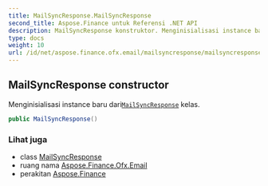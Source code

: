 ```yaml
---
title: MailSyncResponse.MailSyncResponse
second_title: Aspose.Finance untuk Referensi .NET API
description: MailSyncResponse konstruktor. Menginisialisasi instance baru dariMailSyncResponse kelas.
type: docs
weight: 10
url: /id/net/aspose.finance.ofx.email/mailsyncresponse/mailsyncresponse/
---
```

## MailSyncResponse constructor

Menginisialisasi instance baru dari[`MailSyncResponse`](../) kelas.

```csharp
public MailSyncResponse()
```

### Lihat juga

* class [MailSyncResponse](../)
* ruang nama [Aspose.Finance.Ofx.Email](../../mailsyncresponse/)
* perakitan [Aspose.Finance](../../../)


